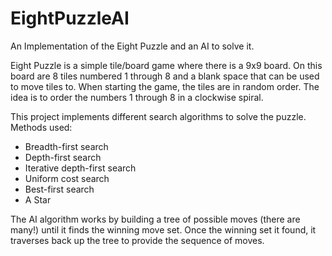 # EightPuzzleAI
An Implementation of the Eight Puzzle and an AI to solve it.

Eight Puzzle is a simple tile/board game where there is a 9x9 board. On this board are 8 tiles numbered 1 through 8 and a blank space that can be used to move tiles to. When starting the game, the tiles are in random order. The idea is to order the numbers 1 through 8 in a clockwise spiral.

This project implements different search algorithms to solve the puzzle. Methods used:

 - Breadth-first search
 - Depth-first search
 - Iterative depth-first search
 - Uniform cost search
 - Best-first search
 - A Star
 
The AI algorithm works by building a tree of possible moves (there are many!) until it finds the winning move set. Once the winning set it found, it traverses back up the tree to provide the sequence of moves.
